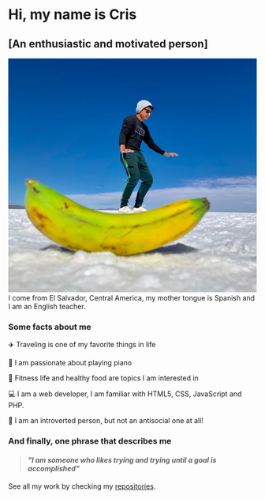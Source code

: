 # Hi, my name is Cris

## [An enthusiastic and motivated person]

![avatar](img/cris.png) I come from El Salvador, Central America, my mother
tongue is Spanish and I am an English teacher.

### Some facts about me

:airplane: Traveling is one of my favorite things in life

:musical_keyboard: I am passionate about playing piano

:running: Fitness life and healthy food are topics I am interested in

:computer: I am a web developer, I am familiar with HTML5, CSS, JavaScript and
PHP.

:bow: I am an introverted person, but not an antisocial one at all!

### And finally, one phrase that describes me

> #### _"I am someone who likes trying and trying until a goal is accomplished"_

See all my work by checking my
[repositories](https://github.com/cris-ls?tab=repositories).
